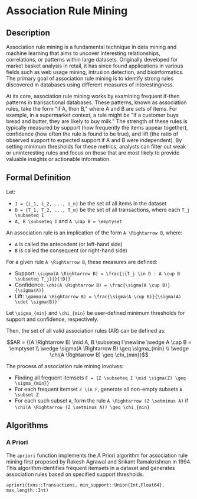 # Association Rule Mining

## Description

Association rule mining is a fundamental technique in data mining and machine learning that aims to uncover interesting relationships, correlations, or patterns within large datasets. Originally developed for market basket analysis in retail, it has since found applications in various fields such as web usage mining, intrusion detection, and bioinformatics. The primary goal of association rule mining is to identify strong rules discovered in databases using different measures of interestingness.

At its core, association rule mining works by examining frequent if-then patterns in transactional databases. These patterns, known as association rules, take the form "if A, then B," where A and B are sets of items. For example, in a supermarket context, a rule might be "if a customer buys bread and butter, they are likely to buy milk." The strength of these rules is typically measured by support (how frequently the items appear together), confidence (how often the rule is found to be true), and lift (the ratio of observed support to expected support if A and B were independent). By setting minimum thresholds for these metrics, analysts can filter out weak or uninteresting rules and focus on those that are most likely to provide valuable insights or actionable information.

## Formal Definition
Let:

- ``I = {i_1, i_2, ..., i_n}`` be the set of all items in the dataset
- ``D = {T_1, T_2, ..., T_m}`` be the set of all transactions, where each ``T_j \subseteq I``
- ``A, B \subseteq I`` and ``A \cap B = \emptyset``

An association rule is an implication of the form ``A \Rightarrow B``, where:

- ``A`` is called the antecedent (or left-hand side)
- ``B`` is called the consequent (or right-hand side)

For a given rule ``A \Rightarrow B``, these measures are defined:

- Support: ``\sigma(A \Rightarrow B) = \frac{|{T_j \in D : A \cup B \subseteq T_j}|}{|D|}``
- Confidence: ``\chi(A \Rightarrow B) = \frac{\sigma(A \cup B)}{\sigma(A)}``
- Lift: ``\gamma(A \Rightarrow B) = \frac{\sigma(A \cup B)}{\sigma(A) \cdot \sigma(B)}``

Let ``\sigma_{min}`` and ``\chi_{min}`` be user-defined minimum thresholds for support and confidence, respectively.

Then, the set of all valid association rules (AR) can be defined as:

```math
AR = {(A \Rightarrow B) \mid A, B \subseteq I \newline
\wedge  A \cap B = \emptyset \\
\wedge \sigma(A \Rightarrow B) \geq \sigma_{min} \\
\wedge  \chi(A \Rightarrow B) \geq \chi_{min}}
```

The process of association rule mining involves:

- Finding all frequent itemsets ``F = {Z \subseteq I \mid \sigma(Z) \geq \sigma_{min}}``
- For each frequent itemset ``Z \in F``, generate all non-empty subsets ``A \subset Z``
- For each such subset ``A``, form the rule ``A \Rightarrow (Z \setminus A)`` if ``\chi(A \Rightarrow (Z \setminus A)) \geq \chi_{min}``

## Algorithms

### A Priori

The `apriori` function implements the A Priori algorithm for association rule mining first proposed by Rakesh Agrawal and Srikant Ramakrishnan in 1994. This algorithm identifies frequent itemsets in a dataset and generates association rules based on specified support thresholds.

```@docs
apriori(txns::Transactions, min_support::Union{Int,Float64}, max_length::Int)
```